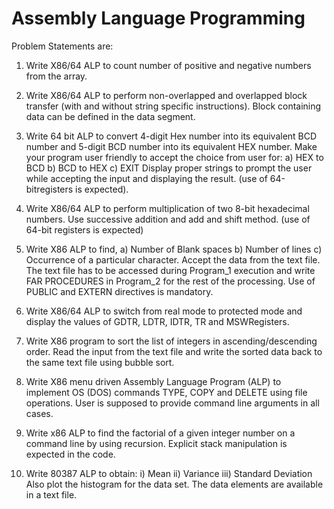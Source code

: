 # Assembly Language Programming
Problem Statements are:

1. Write X86/64 ALP to count number of positive and negative numbers from the array.

2. Write X86/64 ALP to perform non-overlapped and overlapped block transfer (with and without string specific instructions). Block containing data can be defined in the data segment.

3. Write 64 bit ALP to convert 4-digit Hex number into its equivalent BCD number and 5-digit BCD number into its equivalent HEX number. Make your program user friendly to accept the choice from user for:
  a) HEX to BCD
  b) BCD to HEX
  c) EXIT
  Display proper strings to prompt the user while accepting the input and displaying the result. (use of 64-bitregisters is expected).

4. Write X86/64 ALP to perform multiplication of two 8-bit hexadecimal numbers. Use successive addition and add and shift method. (use of 64-bit registers is expected)

5. Write X86 ALP to find, a) Number of Blank spaces b) Number of lines c) Occurrence of a particular character. Accept the data from the text file. The text file has to be accessed during Program_1 execution and write FAR PROCEDURES in Program_2 for the rest of the processing. Use of PUBLIC and EXTERN directives is mandatory.

6. Write X86/64 ALP to switch from real mode to protected mode and display the values of GDTR, LDTR, IDTR, TR and MSWRegisters.

7. Write X86 program to sort the list of integers in ascending/descending order. Read the input from the text file and write the sorted data back to the same text file using bubble sort.

8. Write X86 menu driven Assembly Language Program (ALP) to implement OS (DOS) commands TYPE, COPY and DELETE using file operations. User is supposed to provide command line arguments in all cases.

9. Write x86 ALP to find the factorial of a given integer number on a command line by using recursion. Explicit stack manipulation is expected in the code.

10. Write 80387 ALP to obtain: i) Mean ii) Variance iii) Standard Deviation Also plot the histogram for the data set. The data elements are available in a text file.
